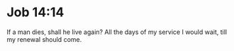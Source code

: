 # Job 14:14

If a man dies, shall he live again? All the days of my service I would wait, till my renewal should come.
